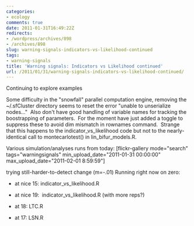 ```yaml
---
categories:
- ecology
comments: true
date: 2011-01-31T16:49:22Z
redirects:
- /wordpress/archives/898
- /archives/898
slug: warning-signals-indicators-vs-likelihood-continued
tags:
- warning-signals
title: 'Warning signals: Indicators vs Likelihood continued'
url: /2011/01/31/warning-signals-indicators-vs-likelihood-continued/
---
```


Continuing to explore examples

Some difficulty in the "snowfall" parallel computation engine, removing the ~/.sfCluster directory seems to reset the error "unable to unserialize nodes..."  Also don't have good handling of variable names for tracking the boostrapping of parameters.  For the moment have just added a toggle to suppress these to avoid dim mismatch in rownames command.  Strange that this happens to the indicator_vs_likelihood code but not to the nearly-identical call to montecarlotest() in lin_bifur_models.R.

Various simulation/analyses runs from today:
[flickr-gallery mode="search" tags="warningsignals" min_upload_date="2011-01-31 00:00:00" max_upload_date="2011-02-01 8:59:59"]

trying still-harder-to-detect change (m=-.01)
Running right now on zero:



	
  * at nice 15: indicator_vs_likelihood.R

	
  * at nice 19:  indicator_vs_likelihood.R (with more reps?)

	
  * at 18: LTC.R

	
  * at 17: LSN.R


